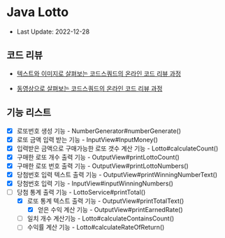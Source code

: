 # Java Lotto

- Last Update: 2022-12-28

## 코드 리뷰

* [텍스트와 이미지로 살펴보는 코드스쿼드의 온라인 코드 리뷰 과정](https://github.com/code-squad/codesquad-docs/blob/master/codereview/README.md)

* [동영상으로 살펴보는 코드스쿼드의 온라인 코드 리뷰 과정](https://youtube.com/watch?v=lFinZfu3QO0&si=EnSIkaIECMiOmarE)

## 기능 리스트 
- [x] 로또번호 생성 기능  - NumberGenerator#numberGenerate()
- [x] 로또 금액 입력 받는 기능  - InputView#InputMoney() 
- [x] 입력받은 금액으로 구매가능한 로또 갯수 계산 기능 - Lotto#calculateCount()
- [x] 구매한 로또 개수 출력 기능 - OutputView#printLottoCount()
- [x] 구매한 로또 번호 출력 기능 - OutputView#printLottoNumbers()
- [x] 당첨번호 입력 텍스트 출력 기능 - OutputView#printWinningNumberText()
- [x] 당첨번호 입력 기능 - InputView#inputWinningNumbers()
- [ ] 당첨 통계 출력 기능 - LottoService#printTotal()
  - [x] 로또 통계 텍스트 출력 기능 - OutputView#printTotalText()
    - [x] 얻은 수익 계산 기능 - OutputView#printEarnedRate()
  - [ ] 일치 개수 계산기능 - Lotto#calculateContainsCount()
  - [ ] 수익률 계산 기능 - Lotto#calculateRateOfReturn()